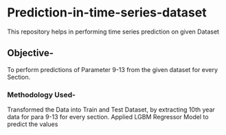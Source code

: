 # Prediction-in-time-series-dataset
This repository helps in performing time series prediction on given Dataset

## Objective-
To perform predictions of Parameter 9-13 from the given dataset for every Section.

### Methodology Used-
Transformed the Data into Train and Test Dataset, by extracting 10th year data for para 9-13 for every section.
Applied LGBM Regressor Model to predict the values

